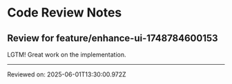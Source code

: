 # Code Review Notes

## Review for feature/enhance-ui-1748784600153

LGTM! Great work on the implementation.

---
Reviewed on: 2025-06-01T13:30:00.972Z
